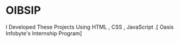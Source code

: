 # OIBSIP
I Developed These Projects Using  HTML , CSS , JavaScript .[ Oasis Infobyte's Internship Program]
